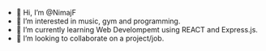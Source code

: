 - 👋 Hi, I’m @NimajF
- 👀 I’m interested in music, gym and programming.
- 🌱 I’m currently learning Web Develompemt using REACT and Express.js.
- 💞️ I’m looking to collaborate on a project/job.
<!-- - 📫 How to reach me ...
 -->
<!---
NimajF/NimajF is a ✨ special ✨ repository because its `README.md` (this file) appears on your GitHub profile.
You can click the Preview link to take a look at your changes.
--->
